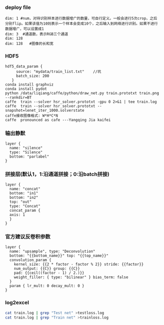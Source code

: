 ### deploy file
	dim: 1 #num，对待识别样本进行数据增广的数量，可自行定义。一般会进行5次crop，之后分别flip。如果该值为10则表示一个样本会变成10个，之后输入到网络进行识别。如果不进行数据增广，可以设置成1 
	dim: 3  #通道数，表示RGB三个通道 
	dim: 128
	dim: 128   #图像的长和宽 
### HDF5
	hdf5_data_param {
	     source: "mydata/train_list.txt"    //坑
	     batch_size: 200
	   }
	conda install graphviz
	conda install pydot
	python /data/liqiang/caffe/python/draw_net.py train.prototxt train.png --rankdir=BT
	caffe  train --solver hsr_solver.prototxt -gpu 0 2>&1 | tee train.log
	caffe  train --solver hsr_solver.prototxt --snapshot=lenet_iter_1000.solverstate
	caffe接收图像格式: W*H*C*N
	caffe  pronounced as cafe ---Yangqing Jia kaifei
### 输出静默
	layer {
	  name: "silence"
	  type: "Silence"
	  bottom: "parlabel"
	}
### 拼接层(默认1，1:沿通道拼接；0:沿batch拼接)
	layer {
	  name: "concat"
	  bottom: "in1"
	  bottom: "in2"
	  top: "out"
	  type: "Concat"
	  concat_param {
	  axis: 1
	  }
	}
### 官方建议反卷积参数
	layer {
	  name: "upsample", type: "Deconvolution"
	  bottom: "{{bottom_name}}" top: "{{top_name}}"
	  convolution_param {
	    kernel_size: {{2 * factor - factor % 2}} stride: {{factor}}
	    num_output: {{C}} group: {{C}}
	    pad: {{ceil((factor - 1) / 2.)}}
	    weight_filler: { type: "bilinear" } bias_term: false
	  }
	  param { lr_mult: 0 decay_mult: 0 }
	}
### log2excel
``` bash
cat train.log | grep "Test net" >testloss.log
cat train.log | grep "Train net" >trainloss.log
```
